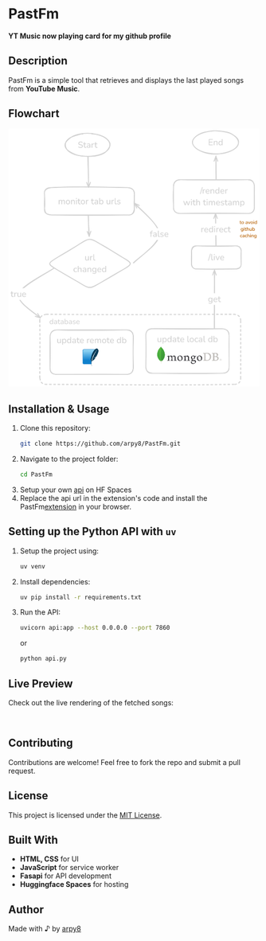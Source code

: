 # PastFm

**YT Music now playing card for my github profile**

## Description
PastFm is a simple tool that retrieves and displays the last played songs from **YouTube Music**.

## Flowchart
![flowchart](static/image-1.png)

## Installation & Usage
1. Clone this repository:
   ```sh
   git clone https://github.com/arpy8/PastFm.git
   ```
2. Navigate to the project folder:
   ```sh
   cd PastFm
   ```
3. Setup your own [api](https://huggingface.co/spaces/arpy8/PastFm-Backend) on HF Spaces
4. Replace the api url in the extension's code and install the PastFm[extension](./extension/) in your browser.

## Setting up the Python API with `uv`
1. Setup the project using:
   ```sh
   uv venv
   ```
2. Install dependencies:
   ```sh
   uv pip install -r requirements.txt
   ```
3. Run the API:
   ```sh
   uvicorn api:app --host 0.0.0.0 --port 7860
   ```
   or 
   ```sh
   python api.py
   ```

## Live Preview
Check out the live rendering of the fetched songs:

<a href="https://arpy8-pastfm-backend.hf.space/redirect">
    <img src="https://arpy8-pastfm-backend.hf.space/live" alt="" />
</a>

## Contributing
Contributions are welcome! Feel free to fork the repo and submit a pull request.

## License
This project is licensed under the [MIT License](LICENSE).

## Built With
- **HTML, CSS** for UI
- **JavaScript** for service worker
- **Fasapi** for API development
- **Huggingface Spaces** for hosting

## Author
Made with ♪ by [arpy8](https://arpy8.com)  
